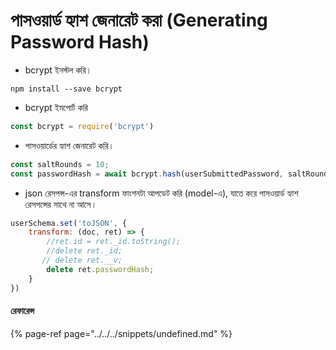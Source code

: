 # পাসওয়ার্ড হ্যাশ জেনারেট করা \(Generating Password Hash\)

* bcrypt ইনস্টল করি।

```text
npm install --save bcrypt
```

* bcrypt ইমপোর্ট করি

```javascript
const bcrypt = require('bcrypt')
```

* পাসওয়ার্ডের হ্যাশ জেনারেট করি।

```javascript
const saltRounds = 10;
const passwordHash = await bcrypt.hash(userSubmittedPassword, saltRounds)
```

* json রেসপন্স-এর transform ফাংশনটা আপডেট করি \(model-এ\), যাতে করে পাসওয়ার্ড হ্যাশ রেসপন্সের সাথে না আসে।

```javascript
userSchema.set('toJSON', {
    transform: (doc, ret) => {
        //ret.id = ret._id.toString();
        //delete ret._id;
       // delete ret.__v;
        delete ret.passwordHash;
    }
})
```

#### রেফারেন্স

{% page-ref page="../../../snippets/undefined.md" %}



